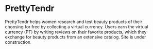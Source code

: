 PrettyTendr
======================

PrettyTendr helps women research and test beauty products of their choosing 
for free by collecting a virtual currency. Users earn the virtual currency (PT)
by writing reviews on their favorite products, which they exchange for beauty 
products from an extensive catalog.
Site is under construction.

